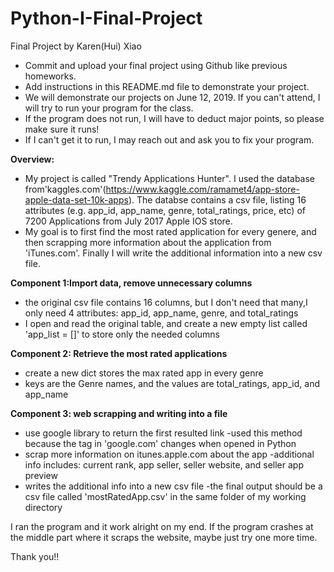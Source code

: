 # Python-I-Final-Project
Final Project by Karen(Hui) Xiao

* Commit and upload your final project using Github like previous homeworks. 
* Add instructions in this README.md file to demonstrate your project.
* We will demonstrate our projects on June 12, 2019. If you can't attend, I will try to run your program for the class.
* If the program does not run, I will have to deduct major points, so please make sure it runs!
* If I can't get it to run, I may reach out and ask you to fix your program. 

**Overview:**

* My project is called "Trendy Applications Hunter". I used the database from'kaggles.com'(https://www.kaggle.com/ramamet4/app-store-apple-data-set-10k-apps). The databse contains a csv file, listing 16 attributes (e.g. app_id, app_name, genre, total_ratings, price, etc) of 7200 Applications from July 2017 Apple IOS store. 
* My goal is to first find the most rated application for every genere, and then scrapping more information about the application from 'iTunes.com'. Finally I will write the additional information into a new csv file. 


**Component 1:Import data, remove unnecessary columns**

* the original csv file contains 16 columns, but I don't need that many,I only need 4 attributes: app_id, app_name, genre, and total_ratings
* I open and read the original table, and create a new empty list called 'app_list = []' to store only the needed columns

**Component 2: Retrieve the most rated applications**
* create a new dict stores the max rated app in every genre
* keys are the Genre names, and the values are total_ratings, app_id, and app_name

**Component 3: web scrapping and writing into a file**
* use google library to return the first resulted link
    -used this method because the tag in 'google.com' changes when opened in Python
* scrap more information on itunes.apple.com about the app
    -additional info includes: current rank, app seller, seller website, and seller app preview
* writes the additional info into a new csv file
    -the final output should be a csv file called 'mostRatedApp.csv' in the same folder of my working directory



I ran the program and it work alright on my end. If the program crashes at the middle part where it scraps the website, maybe just try one more time.

Thank you!!